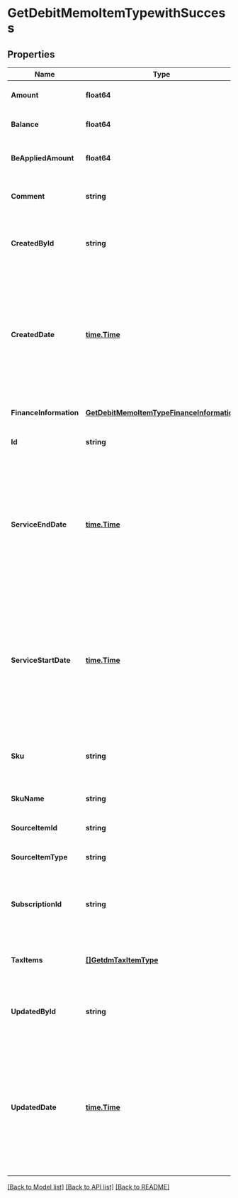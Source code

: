 # GetDebitMemoItemTypewithSuccess

## Properties
Name | Type | Description | Notes
------------ | ------------- | ------------- | -------------
**Amount** | **float64** | The amount of the debit memo item.  | [optional] [default to null]
**Balance** | **float64** | The balance of the debit memo item.  | [optional] [default to null]
**BeAppliedAmount** | **float64** | The applied amount of the debit memo item.  | [optional] [default to null]
**Comment** | **string** | Comments about the debit memo item.  | [optional] [default to null]
**CreatedById** | **string** | The ID of the Zuora user who created the debit memo item.  | [optional] [default to null]
**CreatedDate** | [**time.Time**](time.Time.md) | The date and time when the debit memo item was created, in &#x60;yyyy-mm-dd hh:mm:ss&#x60; format. For example, 2017-03-01 15:31:10.  | [optional] [default to null]
**FinanceInformation** | [**GetDebitMemoItemTypeFinanceInformation**](GETDebitMemoItemType_financeInformation.md) |  | [optional] [default to null]
**Id** | **string** | The ID of the debit memo item.  | [optional] [default to null]
**ServiceEndDate** | [**time.Time**](time.Time.md) | The end date of the service period associated with this debit memo item. Service ends one second before the date specified in this field.  | [optional] [default to null]
**ServiceStartDate** | [**time.Time**](time.Time.md) | The start date of the service period associated with this debit memo item. If the associated charge is a one-time fee, this date is the date of that charge.  | [optional] [default to null]
**Sku** | **string** | The SKU for the product associated with the debit memo item.  | [optional] [default to null]
**SkuName** | **string** | The name of the SKU.  | [optional] [default to null]
**SourceItemId** | **string** | The ID of the source item.  | [optional] [default to null]
**SourceItemType** | **string** | The type of the source item.  | [optional] [default to null]
**SubscriptionId** | **string** | The ID of the subscription associated with the debit memo item.  | [optional] [default to null]
**TaxItems** | [**[]GetdmTaxItemType**](GETDMTaxItemType.md) | Container for debit memo taxation items.  | [optional] [default to null]
**UpdatedById** | **string** | The ID of the Zuora user who last updated the debit memo item.  | [optional] [default to null]
**UpdatedDate** | [**time.Time**](time.Time.md) | The date and time when the debit memo item was last updated, in &#x60;yyyy-mm-dd hh:mm:ss&#x60; format. For example, 2017-03-02 15:36:10.  | [optional] [default to null]

[[Back to Model list]](../README.md#documentation-for-models) [[Back to API list]](../README.md#documentation-for-api-endpoints) [[Back to README]](../README.md)


